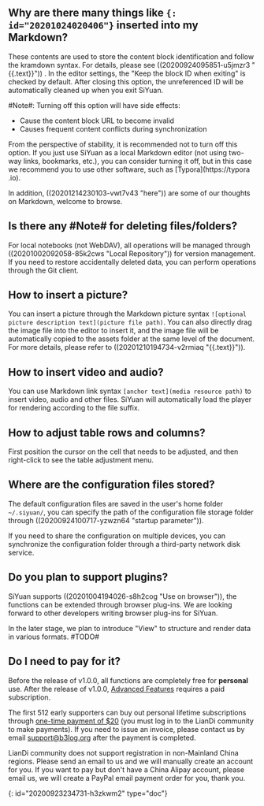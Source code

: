 ## Why are there many things like `{: id="20201024020406"}` inserted into my Markdown?

These contents are used to store the content block identification and follow the kramdown syntax. For details, please see ((20200924095851-u5jmzr3 "{{.text}}")) . In the editor settings, the "Keep the block ID when exiting" is checked by default. After closing this option, the unreferenced ID will be automatically cleaned up when you exit SiYuan.

#Note#: Turning off this option will have side effects:

* Cause the content block URL to become invalid
* Causes frequent content conflicts during synchronization

From the perspective of stability, it is recommended not to turn off this option. If you just use SiYuan as a local Markdown editor (not using two-way links, bookmarks, etc.), you can consider turning it off, but in this case we recommend you to use other software, such as [Typora](https://typora .io).

In addition, ((20201214230103-vwt7v43 "here")) are some of our thoughts on Markdown, welcome to browse.

## Is there any #Note# for deleting files/folders?

For local notebooks (not WebDAV), all operations will be managed through ((20201002092058-85k2cws "Local Repository"))  for version management. If you need to restore accidentally deleted data, you can perform operations through the Git client.

## How to insert a picture?

You can insert a picture through the Markdown picture syntax `![optional picture description text](picture file path)`. You can also directly drag the image file into the editor to insert it, and the image file will be automatically copied to the assets folder at the same level of the document. For more details, please refer to ((20201210194734-v2rmiaq "{{.text}}")).

## How to insert video and audio?

You can use Markdown link syntax `[anchor text](media resource path)` to insert video, audio and other files. SiYuan will automatically load the player for rendering according to the file suffix.

## How to adjust table rows and columns?

First position the cursor on the cell that needs to be adjusted, and then right-click to see the table adjustment menu.

## Where are the configuration files stored?

The default configuration files are saved in the user's home folder `~/.siyuan/`, you can specify the path of the configuration file storage folder through ((20200924100717-yzwzn64 "startup parameter")).

If you need to share the configuration on multiple devices, you can synchronize the configuration folder through a third-party network disk service.

## Do you plan to support plugins?

SiYuan supports ((20201004194026-s8h2cog "Use on browser")), the functions can be extended through browser plug-ins. We are looking forward to other developers writing browser plug-ins for SiYuan.

In the later stage, we plan to introduce "View" to structure and render data in various formats. #TODO#

## Do I need to pay for it?

Before the release of v1.0.0, all functions are completely free for **personal** use. After the release of v1.0.0, [Advanced Features](https://github.com/siyuan-note/siyuan/projects/1) requires a paid subscription.

The first 512 early supporters can buy out personal lifetime subscriptions through [one-time payment of $20](https://ld246.com/sponsor?price=128&product=siyuan) (you must log in to the LianDi community to make payments). If you need to issue an invoice, please contact us by email [support@b3log.org](mailto:support@b3log.org) after the payment is completed.

LianDi community does not support registration in non-Mainland China regions. Please send an email to us and we will manually create an account for you. If you want to pay but don't have a China Alipay account, please email us, we will create a PayPal email payment order for you, thank you.


{: id="20200923234731-h3zkwm2" type="doc"}
